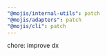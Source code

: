 ```yaml
---
"@mojis/internal-utils": patch
"@mojis/adapters": patch
"@mojis/cli": patch
---
```


chore: improve dx
